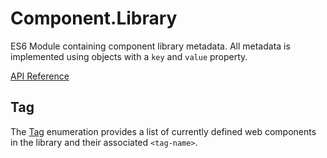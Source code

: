 # Component.Library

ES6 Module containing component library metadata.
All metadata is implemented using objects with a `key` and `value` property.

[API Reference](https://flippiecoetser.github.io/Component.Library/)

## Tag

The [Tag](https://flippiecoetser.github.io/Component.Library/enums/Tag.html) enumeration provides a list of currently defined web components in the library and their associated `<tag-name>`.
